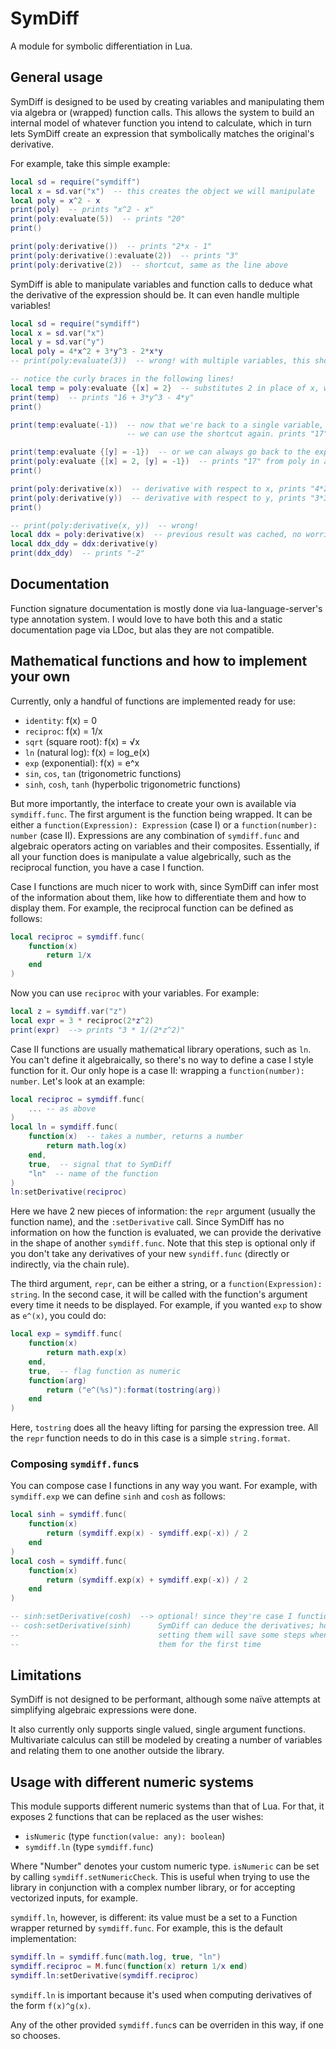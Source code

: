 # SymDiff
A module for symbolic differentiation in Lua.

## General usage
SymDiff is designed to be used by creating variables and manipulating them via algebra or (wrapped) function calls. This allows the system to build an internal model of whatever function you intend to calculate, which in turn lets SymDiff create an expression that symbolically matches the original's derivative.

For example, take this simple example:

```lua
local sd = require("symdiff")
local x = sd.var("x")  -- this creates the object we will manipulate
local poly = x^2 - x
print(poly)  -- prints "x^2 - x"
print(poly:evaluate(5))  -- prints "20"
print()

print(poly:derivative())  -- prints "2*x - 1"
print(poly:derivative():evaluate(2))  -- prints "3"
print(poly:derivative(2))  -- shortcut, same as the line above
```

SymDiff is able to manipulate variables and function calls to deduce what the
derivative of the expression should be. It can even handle multiple variables!

```lua
local sd = require("symdiff")
local x = sd.var("x")
local y = sd.var("y")
local poly = 4*x^2 + 3*y^3 - 2*x*y
-- print(poly:evaluate(3))  -- wrong! with multiple variables, this shortcut errors!

-- notice the curly braces in the following lines!
local temp = poly:evaluate {[x] = 2}  -- substitutes 2 in place of x, we get a new expression
print(temp)  -- prints "16 + 3*y^3 - 4*y"
print()

print(temp:evaluate(-1))  -- now that we're back to a single variable,
                          -- we can use the shortcut again. prints "17"

print(temp:evaluate {[y] = -1})  -- or we can always go back to the explicit notation
print(poly:evaluate {[x] = 2, [y] = -1})  -- prints "17" from poly in a single :evaluate call
print()

print(poly:derivative(x))  -- derivative with respect to x, prints "4*2*x - 2*y"
print(poly:derivative(y))  -- derivative with respect to y, prints "3*3*y^2 - 2*x"
print()

-- print(poly:derivative(x, y))  -- wrong!
local ddx = poly:derivative(x)  -- previous result was cached, no worries about performance
local ddx_ddy = ddx:derivative(y)
print(ddx_ddy)  -- prints "-2"
```

## Documentation
Function signature documentation is mostly done via lua-language-server's type annotation system.
I would love to have both this and a static documentation page via LDoc, but alas they are not
compatible.

## Mathematical functions and how to implement your own
Currently, only a handful of functions are implemented ready for use:
- `identity`: f(x) = 0
- `reciproc`: f(x) = 1/x
- `sqrt` (square root): f(x) = √x
- `ln` (natural log): f(x) = log_e(x)
- `exp` (exponential): f(x) = e^x
- `sin`, `cos`, `tan` (trigonometric functions)
- `sinh`, `cosh`, `tanh` (hyperbolic trigonometric functions)

But more importantly, the interface to create your own is available via `symdiff.func`. The first argument is the function being wrapped. It can be either a `function(Expression): Expression` (case I) or a `function(number): number` (case II). Expressions are any combination of `symdiff.func` and algebraic operators acting on variables and their composites. Essentially, if all your function does is manipulate a value algebrically, such as the reciprocal function, you have a case I function.

Case I functions are much nicer to work with, since SymDiff can infer most of the information about them, like how to differentiate them and how to display them.
For example, the reciprocal function can be defined as follows:

```lua
local reciproc = symdiff.func(
    function(x)
        return 1/x
    end
)
```

Now you can use `reciproc` with your variables. For example:

```lua
local z = symdiff.var("z")
local expr = 3 * reciproc(2*z^2)
print(expr)  --> prints "3 * 1/(2*z^2)"
```

Case II functions are usually mathematical library operations, such as `ln`. You can't define it algebraically, so there's no way to define a case I style function for it. Our only hope is a case II: wrapping a `function(number): number`. Let's look at an example:

```lua
local reciproc = symdiff.func(
    ... -- as above
)
local ln = symdiff.func(
    function(x)  -- takes a number, returns a number
        return math.log(x)
    end,
    true,  -- signal that to SymDiff
    "ln"  -- name of the function
)
ln:setDerivative(reciproc)
```

Here we have 2 new pieces of information: the `repr` argument (usually the function name), and the `:setDerivative` call. Since SymDiff has no information on how the function is evaluated, we can provide the derivative in the shape of another `symdiff.func`. Note that this step is optional only if you don't take any derivatives
of your new `syndiff.func` (directly or indirectly, via the chain rule).

The third argument, `repr`, can be either a string, or a `function(Expression): string`. In the second case, it will be called with the function's argument every time it needs to be displayed. For example, if you wanted `exp` to show as `e^(x)`, you could do:

```lua
local exp = symdiff.func(
    function(x)
        return math.exp(x)
    end,
    true,  -- flag function as numeric
    function(arg)
        return ("e^(%s)"):format(tostring(arg))
    end
)
```

Here, `tostring` does all the heavy lifting for parsing the expression tree. All the `repr` function needs to do in this case is a simple `string.format`.

### Composing `symdiff.func`s
You can compose case I functions in any way you want. For example, with `symdiff.exp` we can define `sinh` and `cosh` as follows:

```lua
local sinh = symdiff.func(
    function(x)
        return (symdiff.exp(x) - symdiff.exp(-x)) / 2
    end
)
local cosh = symdiff.func(
    function(x)
        return (symdiff.exp(x) + symdiff.exp(-x)) / 2
    end
)

-- sinh:setDerivative(cosh)  --> optional! since they're case I functions,
-- cosh:setDerivative(sinh)      SymDiff can deduce the derivatives; however
--                               setting them will save some steps when computing
--                               them for the first time
```

## Limitations
SymDiff is not designed to be performant, although some naïve attempts at
simplifying algebraic expressions were done.

It also currently only supports single valued, single argument functions.
Multivariate calculus can still be modeled by creating a number of variables
and relating them to one another outside the library.

## Usage with different numeric systems
This module supports different numeric systems than that of Lua.
For that, it exposes 2 functions that can be replaced as the user wishes:
- `isNumeric` (type `function(value: any): boolean`)
- `symdiff.ln` (type `symdiff.func`)

Where "Number" denotes your custom numeric type. `isNumeric` can be set by calling `symdiff.setNumericCheck`.
This is useful when trying to use the library in conjunction with a complex number library, or for accepting vectorized inputs, for example.

`symdiff.ln`, however, is different: its value must be a set to a Function wrapper returned by `symdiff.func`. For example, this is the default implementation:

```lua
symdiff.ln = symdiff.func(math.log, true, "ln")
symdiff.reciproc = M.func(function(x) return 1/x end)
symdiff.ln:setDerivative(symdiff.reciproc)
```

`symdiff.ln` is important because it's used when computing derivatives of the form `f(x)^g(x)`.

Any of the other provided `symdiff.func`s can be overriden in this way, if one so chooses.